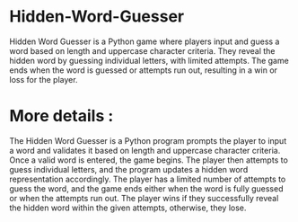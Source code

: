 # Hidden-Word-Guesser
Hidden Word Guesser is a Python game where players input and guess a word based on length and uppercase character criteria. They reveal the hidden word by guessing individual letters, with limited attempts. The game ends when the word is guessed or attempts run out, resulting in a win or loss for the player.

# More details :
The Hidden Word Guesser is a Python program prompts the player to input a word and validates it based on length and uppercase character criteria. Once a valid word is entered, the game begins. The player then attempts to guess individual letters, and the program updates a hidden word representation accordingly. The player has a limited number of attempts to guess the word, and the game ends either when the word is fully guessed or when the attempts run out. The player wins if they successfully reveal the hidden word within the given attempts, otherwise, they lose.
